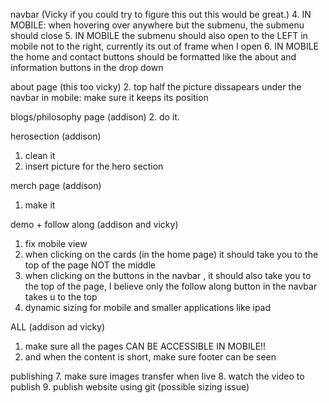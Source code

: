 navbar (Vicky if you could try to figure this out this would be great.)
4. IN MOBILE: when hovering over anywhere but the submenu, the submenu should close
5. IN MOBILE the submenu should also open to the LEFT in mobile not to the right, currently its out of frame when I open
6. IN MOBILE the home and contact buttons should be formatted like the about and information buttons in the drop down

about page (this  too vicky)
2. top half the picture dissapears under the navbar in mobile: make sure it keeps its position

blogs/philosophy page (addison)
2. do it.

herosection (addison)
1. clean it
2. insert picture for the hero section

merch page (addison)
1. make it

demo + follow along (addison and vicky)
1. fix mobile view
2. when clicking on the cards (in the home page) it should take you to the top of the page NOT the middle
3. when clicking on the buttons in the navbar , it should also take you to the top of the page, I believe only the follow along button in the navbar takes u to the top
4. dynamic sizing for mobile and smaller applications like ipad

ALL (addison ad vicky)
1. make sure all the pages CAN BE ACCESSIBLE IN MOBILE!!
2. and when the content is short, make sure footer can be seen

publishing 
7. make sure images transfer when live
8. watch the video to publish
9. publish website using git (possible sizing issue)

